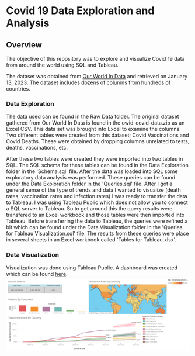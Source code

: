 # Covid 19 Data Exploration and Analysis
## Overview
The objective of this repository was to explore and visualize Covid 19 data from around the world using SQL and Tableau.

The dataset was obtained from [Our World In Data](https://ourworldindata.org/covid-deaths) and retrieved on January 13, 2023. The dataset includes dozens of columns from hundreds of countries.

### Data Exploration
The data used can be found in the Raw Data folder. The original dataset gathered from Our World In Data is found in the owid-covid-data.zip as an Excel CSV. This data set was brought into Excel to examine the columns. Two different tables were created from this dataset; Covid Vaccinations and Covid Deaths. These were obtained by dropping columns unrelated to tests, deaths, vaccinations, etc. 

After these two tables were created they were imported into two tables in SQL. The SQL schema for these tables can be found in the Data Exploration folder in the 'Schema.sql' file. After the data was loaded into SQL some exploratory data analysis was performed. These queries can be found under the Data Exploration folder in the 'Queries.sql' file. After I got a general sense of the type of trends and data I wanted to visualize (death rates, vaccination rates and infection rates) I was ready to transfer the data to Tableau. I was using Tableau Public which does not allow you to connect a SQL server to Tableau. So to get around this the query results were transfered to an Excel workbook and those tables were then imported into Tableau. Before transferring the data to Tableau, the queries were refined a bit which can be found under the Data Visualization folder in the 'Queries for Tableau Visualization.sql' file. The results from these queries were place in several sheets in an Excel workbook called 'Tables for Tableau.xlsx'. 

### Data Visualization
Visualization was done using Tableau Public. A dashboard was created which can be found [here](https://public.tableau.com/app/profile/david.james.kristek/viz/Covid19_16748495855980/Covid19Dashboard).
![Image of Tableau Dashboard created for the project](https://github.com/dkristek/covid19/blob/main/Data%20Visualization/Dashboard_screenshot.png)
